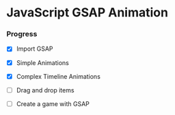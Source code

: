 # JavaScript GSAP Animation

### Progress

* [x] Import GSAP

- [x] Simple Animations

* [x] Complex Timeline Animations

- [ ] Drag and drop items

* [ ] Create a game with GSAP
